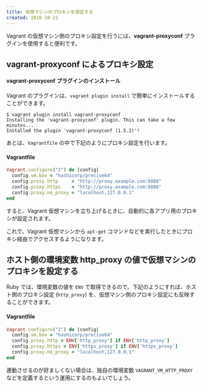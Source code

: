 ```yaml
---
title: 仮想マシンのプロキシを設定する
created: 2016-10-21
---
```


Vagrant の仮想マシン側のプロキシ設定を行うには、**vagrant-proxyconf** プラグインを使用すると便利です。

vagrant-proxyconf によるプロキシ設定
----

#### vagrant-proxyconf プラグインのインストール

Vagrant のプラグインは、`vagrant plugin install` で簡単にインストールすることができます。

```
$ vagrant plugin install vagrant-proxyconf
Installing the 'vagrant-proxyconf' plugin. This can take a few minutes...
Installed the plugin 'vagrant-proxyconf (1.5.2)'!
```

あとは、`Vagrantfile` の中で下記のようにプロキシ設定を行います。

#### Vagrantfile

```ruby
Vagrant.configure("2") do |config|
  config.vm.box = "hashicorp/precise64"
  config.proxy.http     = "http://proxy.example.com:8080"
  config.proxy.https    = "http://proxy.example.com:8080"
  config.proxy.no_proxy = "localhost,127.0.0.1"
end
```

すると、Vagrant 仮想マシンを立ち上げるときに、自動的に各アプリ用のプロキシが設定されます。


これで、Vagrant 仮想マシンから `apt-get` コマンドなどを実行したときにプロキシ経由でアクセスするようになります。


ホスト側の環境変数 http_proxy の値で仮想マシンのプロキシを設定する
----

Ruby では、環境変数の値を `ENV` で取得できるので、下記のようにすれば、ホスト側のプロキシ設定 (`http_proxy`) を、仮想マシン側のプロキシ設定にも反映することができます。

#### Vagrantfile

```ruby
Vagrant.configure("2") do |config|
  config.vm.box = "hashicorp/precise64"
  config.proxy.http = ENV['http_proxy'] if ENV['http_proxy']
  config.proxy.https = ENV['https_proxy'] if ENV['https_proxy']
  config.proxy.no_proxy = "localhost,127.0.0.1"
end
```

連動させるのが好ましくない場合は、独自の環境変数 `VAGRANT_VM_HTTP_PROXY` などを定義するという運用にするのもよいでしょう。

